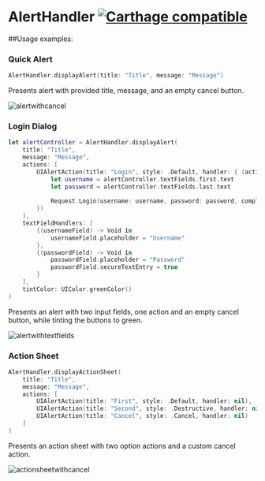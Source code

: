 # AlertHandler [![Carthage compatible](https://img.shields.io/badge/Carthage-compatible-4BC51D.svg?style=flat)](https://github.com/Carthage/Carthage)

##Usage examples:

### Quick Alert

````swift
AlertHandler.displayAlert(title: "Title", message: "Message")
````
Presents alert with provided title, message, and an empty cancel button.

![alertwithcancel](https://cloud.githubusercontent.com/assets/4093007/14069709/37c9fabc-f452-11e5-8c92-43795c106575.png)

### Login Dialog

````swift
let alertController = AlertHandler.displayAlert(
    title: "Title",
    message: "Message",
    actions: [
    	UIAlertAction(title: "Login", style: .Default, handler: { (action) -> Void in
    		let username = alertController.textFields.first.text
    		let password = alertController.textFields.last.text
    		
    		Request.Login(username: username, password: password, completion: nil)
    	})
    ],
    textFieldHandlers: [
    	{(usernameField) -> Void in
    		usernameField.placeholder = "Username"
    	},
    	{(passwordField) -> Void in
    		passwordField.placeholder = "Password"
    		passwordField.secureTextEntry = true
    	}
    ],
    tintColor: UIColor.greenColor()
)

````
Presents an alert with two input fields, one action and an empty cancel button, while tinting the buttons to green.

![alertwithtextfields](https://cloud.githubusercontent.com/assets/4093007/14069708/37c9cbe6-f452-11e5-8ec1-0085d08549a8.png)

### Action Sheet

````swift
AlertHandler.displayActionSheet(
    title: "Title",
    message: "Message",
    actions: [
    	UIAlertAction(title: "First", style: .Default, handler: nil),
    	UIAlertAction(title: "Second", style: .Destructive, handler: nil),
    	UIAlertAction(title: "Cancel", style: .Cancel, handler: nil)
    ]
)
````
Presents an action sheet with two option actions and a custom cancel action.

![actionsheetwithcancel](https://cloud.githubusercontent.com/assets/4093007/14069707/374a8638-f452-11e5-8514-95dfd831a53f.png)
